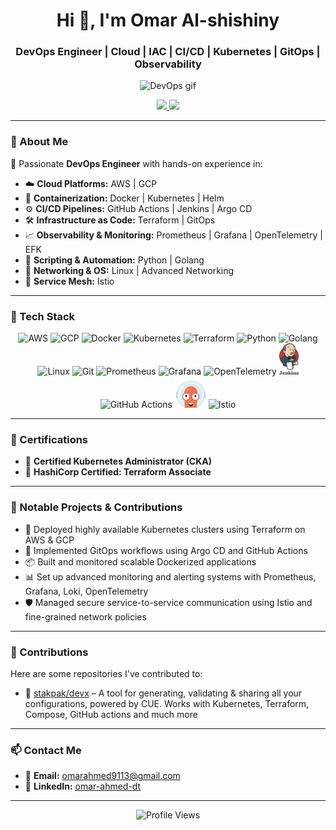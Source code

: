 <h1 align="center">Hi 👋, I'm Omar Al-shishiny</h1>
<h3 align="center">DevOps Engineer | Cloud | IAC | CI/CD | Kubernetes | GitOps | Observability</h3>

<p align="center">
  <img src="https://liveimages.algoworks.com/new-algoworks/wp-content/uploads/2023/01/05114244/DevOps-Challenges.gif" width="800" alt="DevOps gif" />
</p>

<p align="center">
  <a href="mailto:omarahmed9113@gmail.com">
    <img src="https://img.shields.io/badge/Gmail-D14836?style=for-the-badge&logo=gmail&logoColor=white" />
  </a>
  <a href="https://www.linkedin.com/in/omar-ahmed-dt" target="_blank">
    <img src="https://img.shields.io/badge/LinkedIn-blue?style=for-the-badge&logo=linkedin&logoColor=white" />
  </a>
</p>

---

### 🚀 About Me

🔧 Passionate **DevOps Engineer** with hands-on experience in:

- ☁️ **Cloud Platforms:** AWS | GCP  
- 🐳 **Containerization:** Docker | Kubernetes | Helm  
- ⚙️ **CI/CD Pipelines:** GitHub Actions | Jenkins | Argo CD  
- 🛠️ **Infrastructure as Code:** Terraform | GitOps  
- 📈 **Observability & Monitoring:** Prometheus | Grafana | OpenTelemetry | EFK  
- 🧰 **Scripting & Automation:** Python | Golang  
- 🧠 **Networking & OS:** Linux | Advanced Networking  
- 🔌 **Service Mesh:** Istio

---

### 🧰 Tech Stack

<p align="center">
  <!-- Cloud -->
  <img src="https://cdn.jsdelivr.net/gh/devicons/devicon/icons/amazonwebservices/amazonwebservices-original-wordmark.svg" height="50" title="AWS"/>
  <img src="https://cdn.jsdelivr.net/gh/devicons/devicon/icons/googlecloud/googlecloud-original.svg" height="50" title="GCP"/>
  
  <!-- Containers & Infra -->
  <img src="https://cdn.jsdelivr.net/gh/devicons/devicon/icons/docker/docker-original.svg" height="50" title="Docker"/>
  <img src="https://cdn.jsdelivr.net/gh/devicons/devicon/icons/kubernetes/kubernetes-plain.svg" height="50" title="Kubernetes"/>
  <img src="https://cdn.jsdelivr.net/gh/devicons/devicon/icons/terraform/terraform-original.svg" height="50" title="Terraform"/>

  <!-- Programming -->
  <img src="https://cdn.jsdelivr.net/gh/devicons/devicon/icons/python/python-original.svg" height="50" title="Python"/>
  <img src="https://cdn.jsdelivr.net/gh/devicons/devicon/icons/go/go-original.svg" height="50" title="Golang"/>
  
  <!-- OS & VCS -->
  <img src="https://cdn.jsdelivr.net/gh/devicons/devicon/icons/linux/linux-original.svg" height="50" title="Linux"/>
  <img src="https://cdn.jsdelivr.net/gh/devicons/devicon/icons/git/git-original.svg" height="50" title="Git"/>

  <!-- Monitoring & CI/CD -->
  <img src="https://raw.githubusercontent.com/gilbarbara/logos/master/logos/prometheus.svg" height="50" title="Prometheus"/>
  <img src="https://raw.githubusercontent.com/gilbarbara/logos/master/logos/grafana.svg" height="50" title="Grafana"/>
  <img src="https://raw.githubusercontent.com/gilbarbara/logos/master/logos/opentelemetry.svg" height="50" title="OpenTelemetry"/>
  <img src="https://raw.githubusercontent.com/gilbarbara/logos/master/logos/jenkins.svg" height="50" title="Jenkins"/>
  <img src="https://raw.githubusercontent.com/gilbarbara/logos/master/logos/github-actions.svg" height="50" title="GitHub Actions"/>
  
  <!-- GitOps, Mesh -->
  <img src="https://raw.githubusercontent.com/argoproj/argo-cd/master/docs/assets/logo.png" height="50" title="Argo CD"/>
  <img src="https://istio.io/latest/favicons/android-192x192.png" height="50" title="Istio"/>

</p>

---

### 🔖 Certifications

- 🏅 **Certified Kubernetes Administrator (CKA)**  
- 🏅 **HashiCorp Certified: Terraform Associate**

---

### 📝 Notable Projects & Contributions

- 🚀 Deployed highly available Kubernetes clusters using Terraform on AWS & GCP  
- 🔁 Implemented GitOps workflows using Argo CD and GitHub Actions  
- 📦 Built and monitored scalable Dockerized applications  
- 📊 Set up advanced monitoring and alerting systems with Prometheus, Grafana, Loki, OpenTelemetry  
- 🛡️ Managed secure service-to-service communication using Istio and fine-grained network policies  

---

### 🤝 Contributions

Here are some repositories I've contributed to:

- 🔧 [stakpak/devx](https://github.com/stakpak/devx-catalog) – A tool for generating, validating & sharing all your configurations, powered by CUE. Works with Kubernetes, Terraform, Compose, GitHub actions and much more

---

### 📫 Contact Me

- 📧 **Email:** omarahmed9113@gmail.com  
- 🔗 **LinkedIn:** [omar-ahmed-dt](https://www.linkedin.com/in/omar-ahmed-dt)

---

<p align="center">
  <img src="https://komarev.com/ghpvc/?username=omar-ahmed-dt&label=Profile%20views&color=blue&style=flat" alt="Profile Views" />
</p>
